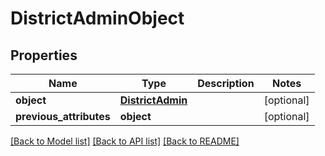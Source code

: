 # DistrictAdminObject

## Properties
Name | Type | Description | Notes
------------ | ------------- | ------------- | -------------
**object** | [**DistrictAdmin**](DistrictAdmin.md) |  | [optional] 
**previous_attributes** | **object** |  | [optional] 

[[Back to Model list]](README.md#documentation-for-models) [[Back to API list]](README.md#documentation-for-api-endpoints) [[Back to README]](README.md)


